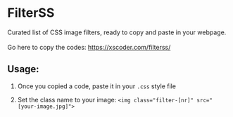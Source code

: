 # FilterSS
Curated list of CSS image filters, ready to copy and paste in your webpage.<br><br>
Go here to copy the codes: https://xscoder.com/filterss/

## Usage:<br>
1. Once you copied a code, paste it in your `.css` style file

2. Set the class name to your image:
`<img class="filter-[nr]" src="[your-image.jpg]">`
